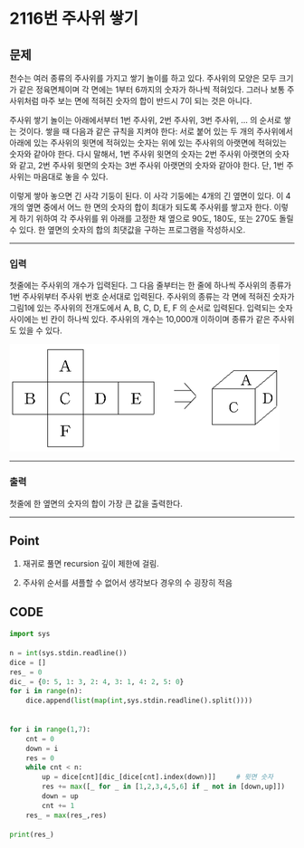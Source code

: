 # 2116번 주사위 쌓기



## 문제



천수는 여러 종류의 주사위를 가지고 쌓기 놀이를 하고 있다. 주사위의 모양은 모두 크기가 같은 정육면체이며 각 면에는 1부터 6까지의 숫자가 하나씩 적혀있다. 그러나 보통 주사위처럼 마주 보는 면에 적혀진 숫자의 합이 반드시 7이 되는 것은 아니다.

주사위 쌓기 놀이는 아래에서부터 1번 주사위, 2번 주사위, 3번 주사위, … 의 순서로 쌓는 것이다. 쌓을 때 다음과 같은 규칙을 지켜야 한다: 서로 붙어 있는 두 개의 주사위에서 아래에 있는 주사위의 윗면에 적혀있는 숫자는 위에 있는 주사위의 아랫면에 적혀있는 숫자와 같아야 한다. 다시 말해서, 1번 주사위 윗면의 숫자는 2번 주사위 아랫면의 숫자와 같고, 2번 주사위 윗면의 숫자는 3번 주사위 아랫면의 숫자와 같아야 한다. 단, 1번 주사위는 마음대로 놓을 수 있다.

이렇게 쌓아 놓으면 긴 사각 기둥이 된다. 이 사각 기둥에는 4개의 긴 옆면이 있다. 이 4개의 옆면 중에서 어느 한 면의 숫자의 합이 최대가 되도록 주사위를 쌓고자 한다. 이렇게 하기 위하여 각 주사위를 위 아래를 고정한 채 옆으로 90도, 180도, 또는 270도 돌릴 수 있다. 한 옆면의 숫자의 합의 최댓값을 구하는 프로그램을 작성하시오.

---

### 입력



첫줄에는 주사위의 개수가 입력된다. 그 다음 줄부터는 한 줄에 하나씩 주사위의 종류가 1번 주사위부터 주사위 번호 순서대로 입력된다. 주사위의 종류는 각 면에 적혀진 숫자가 그림1에 있는 주사위의 전개도에서 A, B, C, D, E, F 의 순서로 입력된다. 입력되는 숫자 사이에는 빈 칸이 하나씩 있다. 주사위의 개수는 10,000개 이하이며 종류가 같은 주사위도 있을 수 있다.

![img](2116번.assets/preview.png)

---

### 출력



첫줄에 한 옆면의 숫자의 합이 가장 큰 값을 출력한다.

---

## Point



1. 재귀로 풀면 recursion 깊이 제한에 걸림.

2. 주사위 순서를 셔플할 수 없어서 생각보다 경우의 수 굉장히 적음

    

## CODE

```python
import sys

n = int(sys.stdin.readline())
dice = []
res_ = 0
dic_ = {0: 5, 1: 3, 2: 4, 3: 1, 4: 2, 5: 0}
for i in range(n):
    dice.append(list(map(int,sys.stdin.readline().split())))


for i in range(1,7):
    cnt = 0
    down = i
    res = 0
    while cnt < n:
        up = dice[cnt][dic_[dice[cnt].index(down)]]     # 윗면 숫자
        res += max([_ for _ in [1,2,3,4,5,6] if _ not in [down,up]])
        down = up
        cnt += 1
    res_ = max(res_,res)

print(res_)
```

